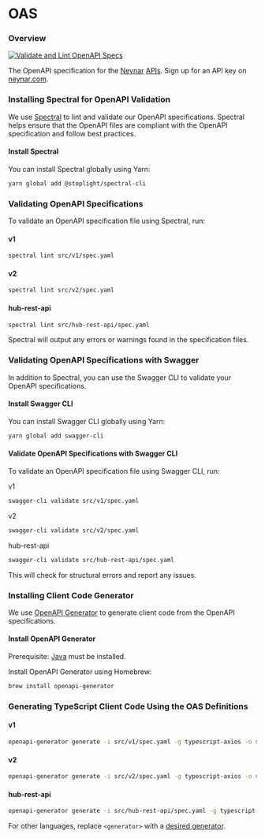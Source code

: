 # OAS

### Overview

[![Validate and Lint OpenAPI Specs](https://github.com/neynarxyz/OAS/actions/workflows/validate-oas.yml/badge.svg)](https://github.com/neynarxyz/OAS/actions/workflows/validate-oas.yml)

The OpenAPI specification for the [Neynar](https://neynar.com) [APIs](https://docs.neynar.com). 
Sign up for an API key on [neynar.com](https://neynar.com).

### Installing Spectral for OpenAPI Validation

We use [Spectral](https://github.com/stoplightio/spectral) to lint and validate our OpenAPI specifications. Spectral helps ensure that the OpenAPI files are compliant with the OpenAPI specification and follow best practices.

#### Install Spectral

You can install Spectral globally using Yarn:

```bash
yarn global add @stoplight/spectral-cli
```

### Validating OpenAPI Specifications

To validate an OpenAPI specification file using Spectral, run:

#### v1

```bash
spectral lint src/v1/spec.yaml
```

#### v2

```bash
spectral lint src/v2/spec.yaml
```

#### hub-rest-api

```bash
spectral lint src/hub-rest-api/spec.yaml
```

Spectral will output any errors or warnings found in the specification files.

### Validating OpenAPI Specifications with Swagger
In addition to Spectral, you can use the Swagger CLI to validate your OpenAPI specifications.

#### Install Swagger CLI
You can install Swagger CLI globally using Yarn:

```bash
yarn global add swagger-cli
```

#### Validate OpenAPI Specifications with Swagger CLI
To validate an OpenAPI specification file using Swagger CLI, run:

v1
```bash
swagger-cli validate src/v1/spec.yaml
```

v2
```bash
swagger-cli validate src/v2/spec.yaml
```

hub-rest-api
```bash
swagger-cli validate src/hub-rest-api/spec.yaml
```

This will check for structural errors and report any issues.

### Installing Client Code Generator

We use [OpenAPI Generator](https://openapi-generator.tech/) to generate client code from the OpenAPI specifications.

#### Install OpenAPI Generator

Prerequisite: [Java](https://www.java.com/) must be installed.

Install OpenAPI Generator using Homebrew:

```bash
brew install openapi-generator
```

### Generating TypeScript Client Code Using the OAS Definitions

#### v1

```bash
openapi-generator generate -i src/v1/spec.yaml -g typescript-axios -o src/v1/swagger-tmp
```

#### v2

```bash
openapi-generator generate -i src/v2/spec.yaml -g typescript-axios -o src/v2/swagger-tmp
```

#### hub-rest-api

```bash
openapi-generator generate -i src/hub-rest-api/spec.yaml -g typescript-axios -o src/hub-rest-api/swagger-tmp
```

For other languages, replace `<generator>` with a [desired generator](https://openapi-generator.tech/docs/generators).